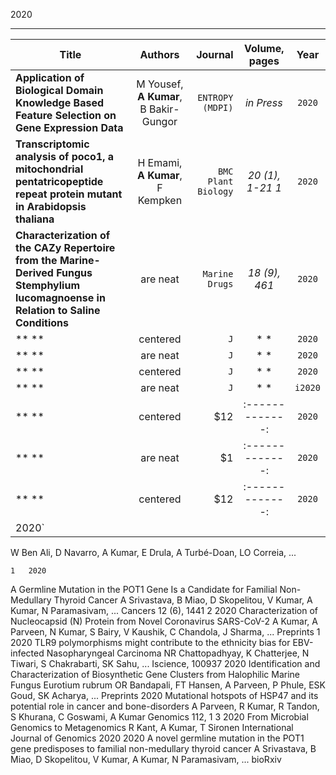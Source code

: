 2020

-------------------------------------------------------------------
| **Title**   | **Authors**        | **Journal**  | **Volume, pages**         | **Year**|   
| ------------- |:-------------:| -----:|:-------------:|:-------------:|
| **Application of Biological Domain Knowledge Based Feature Selection on Gene Expression Data** | M Yousef, **A Kumar**, B Bakir-Gungor | `ENTROPY (MDPI)` |*in Press*|`2020`|
| **Transcriptomic analysis of poco1, a mitochondrial pentatricopeptide repeat protein mutant in Arabidopsis thaliana**   | H Emami, **A Kumar**, F Kempken    | `BMC Plant Biology` |*20 (1), 1-21 1*|`2020`|
| **Characterization of the CAZy Repertoire from the Marine-Derived Fungus Stemphylium lucomagnoense in Relation to Saline Conditions**| are neat      |   `Marine Drugs`|*18 (9), 461*|`2020`|
| ** **    | centered      |   `J`|* *|`2020`|
| ** ** | are neat      |    `J` |* *|`2020`|
| ** **     | centered      |   `J` |* *|`2020`|
| ** ** | are neat      |    `J` |* *|`i2020`|
| ** **     | centered      |   $12 |:-------------:|`2020`|
| ** ** | are neat      |    $1 |:-------------:|`2020`|
| ** **     | centered      |   $12 |:-------------:|`2020`|
2020`|






W Ben Ali, D Navarro, A Kumar, E Drula, A Turbé-Doan, LO Correia, ...

	1	2020
A Germline Mutation in the POT1 Gene Is a Candidate for Familial Non-Medullary Thyroid Cancer
A Srivastava, B Miao, D Skopelitou, V Kumar, A Kumar, N Paramasivam, ...
Cancers 12 (6), 1441
	2	2020
Characterization of Nucleocapsid (N) Protein from Novel Coronavirus SARS-CoV-2
A Kumar, A Parveen, N Kumar, S Bairy, V Kaushik, C Chandola, J Sharma, ...
Preprints
	1	2020
TLR9 polymorphisms might contribute to the ethnicity bias for EBV-infected Nasopharyngeal Carcinoma
NR Chattopadhyay, K Chatterjee, N Tiwari, S Chakrabarti, SK Sahu, ...
Iscience, 100937
		2020
Identification and Characterization of Biosynthetic Gene Clusters from Halophilic Marine Fungus Eurotium rubrum
OR Bandapali, FT Hansen, A Parveen, P Phule, ESK Goud, SK Acharya, ...
Preprints
		2020
Mutational hotspots of HSP47 and its potential role in cancer and bone-disorders
A Parveen, R Kumar, R Tandon, S Khurana, C Goswami, A Kumar
Genomics 112, 1
	3	2020
From Microbial Genomics to Metagenomics
R Kant, A Kumar, T Sironen
International Journal of Genomics 2020
		2020
A novel germline mutation in the POT1 gene predisposes to familial non-medullary thyroid cancer
A Srivastava, B Miao, D Skopelitou, V Kumar, A Kumar, N Paramasivam, ...
bioRxiv
